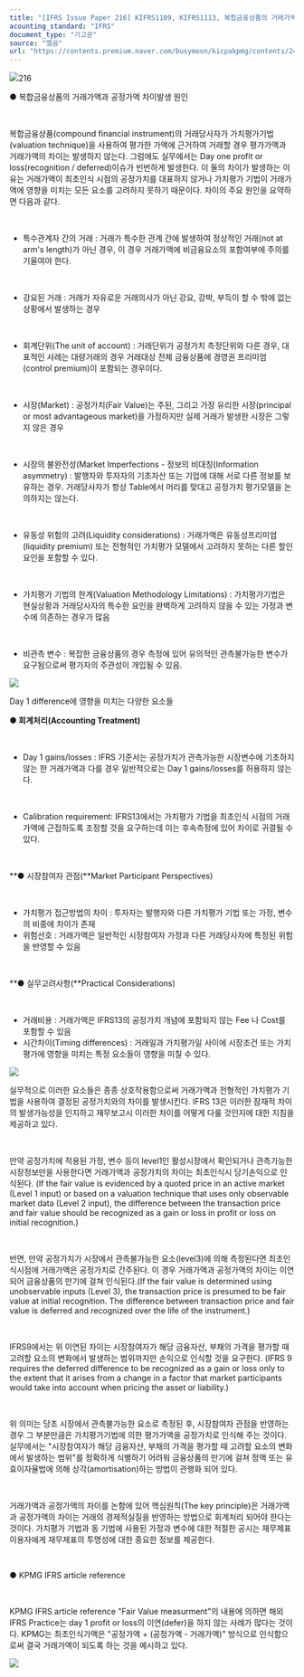 ```yaml
---
title: "[IFRS Issue Paper 216] KIFRS1109, KIFRS1113, 복합금융상품의 거래가액과 공정가액이 다른 이유"
acounting_standard: "IFRS"
document_type: "기고문"
source: "엘곰"
url: "https://contents.premium.naver.com/busymoon/kicpakpmg/contents/240908215420383at"
---
```

![](https://n2.news.naver.com/l.gif?type=content)216

● 복합금융상품의 거래가액과 공정가액 차이발생 원인

​

복합금융상품(compound financial instrument)의 거래당사자가 가치평가기법(valuation technique)을 사용하여 평가한 가액에 근거하여 거래할 경우 평가가액과 거래가액의 차이는 발생하지 않는다. 그럼에도 실무에서는 Day one profit or loss(recognition / deferred)이슈가 빈번하게 발생한다. 이 둘의 차이가 발생하는 이유는 거래가액이 최초인식 시점의 공정가치를 대표하지 않거나 가치평가 기법이 거래가액에 영향을 미치는 모든 요소를 고려하지 못하기 때문이다. 차이의 주요 원인을 요약하면 다음과 같다.

​

- 특수관계자 간의 거래 : 거래가 특수한 관계 간에 발생하여 정상적인 거래(not at arm's length)가 아닌 경우, 이 경우 거래가액에 비금융요소의 포함여부에 주의를 기울여야 한다.

​

- 강요된 거래 : 거래가 자유로운 거래의사가 아닌 강요, 강박, 부득이 할 수 밖에 없는 상황에서 발생하는 경우

​

- 회계단위(The unit of account) : 거래단위가 공정가치 측정단위와 다른 경우, 대표적인 사례는 대량거래의 경우 거래대상 전체 금융상품에 경영권 프리미엄(control premium)이 포함되는 경우이다.

​

- 시장(Market) : 공정가치(Fair Value)는 주된, 그리고 가장 유리한 시장(principal or most advantageous market)을 가정하지만 실제 거래가 발생한 시장은 그렇지 않은 경우

​

- 시장의 불완전성(Market Imperfections - 정보의 비대칭(Information asymmetry) : 발행자와 투자자의 기초자산 또는 기업에 대해 서로 다른 정보를 보유하는 경우. 거래당사자가 항상 Table에서 머리를 맞대고 공정가치 평가모델을 논의하지는 않는다.

​

- 유동성 위험의 고려(Liquidity considerations) : 거래가액은 유동성프리미엄(liquidity premium) 또는 전형적인 가치평가 모델에서 고려하지 못하는 다른 할인요인을 포함할 수 있다.

​

- 가치평가 기법의 한계(Valuation Methodology Limitations) : 가치평가기법은 현실상황과 거래당사자의 특수한 요인을 완벽하게 고려하지 않을 수 있는 가정과 변수에 의존하는 경우가 많음

​

- 비관측 변수 : 복잡한 금융상품의 경우 측정에 있어 유의적인 관측불가능한 변수가 요구됨으로써 평가자의 주관성이 개입될 수 있음.

![](https://scs-phinf.pstatic.net/MjAyNDA5MDhfMTU4/MDAxNzI1ODAwODY3MTAz.pwK85hq17-4HVMTdHZNQw2ZlIBYMaZzPdmp2lxAHquQg.XlyCZD6uIugI6YioD2qevKjCHwObo_a8c3BkFiEX1bQg.PNG/image.png?type=w800)

Day 1 difference에 영향을 미치는 다양한 요소들

**● 회계처리(Accounting Treatment)**

​

- Day 1 gains/losses : IFRS 기준서는 공정가치가 관측가능한 시장변수에 기초하지 않는 한 거래가액과 다를 경우 일반적으로는 Day 1 gains/losses를 허용하지 않는다.

​

- Calibration requirement: IFRS13에서는 가치평가 기법을 최초인식 시점의 거래가액에 근접하도록 조정할 것을 요구하는데 이는 후속측정에 있어 차이로 귀결될 수 있다.

​

**● 시장참여자 관점(**Market Participant Perspectives)

​

- 가치평가 접근방법의 차이 : 투자자는 발행자와 다른 가치평가 기법 또는 가정, 변수의 비중에 차이가 존재
- 위험선호 : 거래가액은 일반적인 시장참여자 가정과 다른 거래당사자에 특정된 위험을 반영할 수 있음

​

**● 실무고려사항(**Practical Considerations)

​

- 거래비용 : 거래가액은 IFRS13의 공정가치 개념에 포함되지 않는 Fee 나 Cost를 포함할 수 있음
- 시간차이(Timing differences) : 거래일과 가치평가일 사이에 시장조건 또는 가치평가에 영향을 미치는 특정 요소들이 영향을 미칠 수 있다.

![](https://scs-phinf.pstatic.net/MjAyNDA5MDhfMTM4/MDAxNzI1Nzk5NjQwNTA4._BHsrAMC9R_gyMs0_zik1mBsOkz7DbtASbkFyLIBOLIg.hFyS5wigW9NUpMiPFJ6xAru_xS1A7ZYBBWLgquokA7cg.JPEG/FB_IMG_1725607245076.jpg?type=w800)

실무적으로 이러한 요소들은 종종 상호작용함으로써 거래가액과 전형적인 가치평가 기법을 사용하여 결정된 공정가치와의 차이를 발생시킨다. IFRS 13은 이러한 잠재적 차이의 발생가능성을 인지하고 재무보고시 이러한 차이를 어떻게 다룰 것인지에 대한 지침을 제공하고 있다.

​

만약 공정가치에 적용된 가정, 변수 등이 level1인 활성시장에서 확인되거나 관측가능한 시장정보만을 사용한다면 거래가액과 공정가치의 차이는 최초인식시 당기손익으로 인식된다. (If the fair value is evidenced by a quoted price in an active market (Level 1 input) or based on a valuation technique that uses only observable market data (Level 2 input), the difference between the transaction price and fair value should be recognized as a gain or loss in profit or loss on initial recognition.)

​

반면, 만약 공정가치가 시장에서 관측불가능한 요소(level3)에 의해 측정된다면 최초인식시점에 거래가액은 공정가치로 간주된다. 이 경우 거래가액과 공정가액의 차이는 이연되어 금융상품의 만기에 걸쳐 인식된다.(If the fair value is determined using unobservable inputs (Level 3), the transaction price is presumed to be fair value at initial recognition. The difference between transaction price and fair value is deferred and recognized over the life of the instrument.)

​

IFRS9에서는 위 이연된 차이는 시장참여자가 해당 금융자산, 부채의 가격을 평가할 때 고려할 요소의 변화에서 발생하는 범위까지만 손익으로 인식할 것을 요구한다. (IFRS 9 requires the deferred difference to be recognized as a gain or loss only to the extent that it arises from a change in a factor that market participants would take into account when pricing the asset or liability.)

​

위 의미는 당초 시장에서 관측불가능한 요소로 측정된 후, 시장참여자 관점을 반영하는 경우 그 부분만큼은 가치평가기법에 의한 평가가액을 공정가치로 인식해 주는 것이다. 실무에서는 "시장참여자가 해당 금융자산, 부채의 가격을 평가할 때 고려할 요소의 변화에서 발생하는 범위"를 정확하게 식별하기 어려워 금융상품의 만기에 걸쳐 정액 또는 유효이자율법에 의해 상각(amortisation)하는 방법이 관행화 되어 있다.

​

거래가액과 공정가액의 차이를 논함에 있어 핵심원칙(The key principle)은 거래가액과 공정가액의 차이는 거래의 경제적실질을 반영하는 방법으로 회계처리 되어야 한다는 것이다. 가치평가 기법과 동 기법에 사용된 가정과 변수에 대한 적절한 공시는 재무제표 이용자에게 재무제표의 투명성에 대한 중요한 정보를 제공한다.

​

● KPMG IFRS article reference

​

KPMG IFRS article reference "Fair Value measurment"의 내용에 의하면 해외 IFRS Practice는 day 1 profit or loss의 이연(defer)을 하지 않는 사례가 많다는 것이다. KPMG는 최초인식가액은 "공정가액 + (공정가액 - 거래가액)" 방식으로 인식함으로써 결국 거래가액이 되도록 하는 것을 예시하고 있다.

![](https://scs-phinf.pstatic.net/MjAyNDA5MDhfMzAg/MDAxNzI1ODAwMjU0Mjgz.5OuNo1EcXpG63dxtxmBWAOhvkd5apcI1agWxn8kqR1Eg.9cNuSH8FtVoixpti86EUspJoKNQu-Wz6nlSrpZfqJnAg.PNG/image.png?type=w800)

​